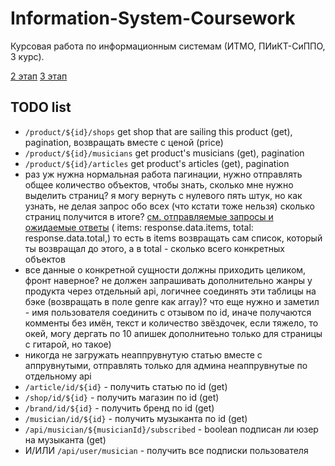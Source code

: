 # Information-System-Coursework

Курсовая работа по информационным системам (ИТМО, ПИиКТ-СиППО, 3 курс).

[2 этап](./docs/2_step/README.MD)
[3 этап](./docs/3_step/README.MD)

## TODO list

- `/product/${id}/shops` get shop that are sailing this product (get), pagination, возвращать вместе с ценой (price)
- `/product/${id}/musicians` get product's musicians (get), pagination
- `/product/${id}/articles` get product's articles (get), pagination
- раз уж нужна нормальная работа пагинации, нужно отправлять общее количество объектов, чтобы знать, сколько мне нужно выделить страниц? я могу вернуть с нулевого пять штук, но как узнать, не делая запрос обо всех (что кстати тоже нельзя) сколько страниц получится в итоге? [см. отправляемые запросы и ожидаемые ответы](./front/src/services/api.ts) (    items: response.data.items,
    total: response.data.total,)
    то есть в items возвращать сам список, который ты возвращал до этого, а в total - сколько всего конкретных объектов
- все данные о конкретной сущности должны приходить целиком, фронт наверное? не должен запрашивать дополнительно жанры у продукта через отдельный api, логичнее соединять эти таблицы на бэке (возвращать в поле genre как array)? что еще нужно и заметил - имя пользователя соединить с отзывом по id, иначе получаются комменты без имён, текст и количество звёздочек, если тяжело, то окей, могу дергать по 10 апишек дополнитеьно только для страницы с гитарой, но такое)
- никогда не загружать неаппрувнутую статью вместе с аппрувнутыми, отправлять только для админа неаппрувнутые по отдельному api
- `/article/id/${id}` - получить статью по id (get)
- `/shop/id/${id}` - получить магазин по id (get)
- `/brand/id/${id}` - получить бренд по id (get)
- `/musician/id/${id}` - получить музыканта по id (get)
- `/api/musician/${musicianId}/subscribed` - boolean подписан ли юзер на музыканта (get)
- И/ИЛИ `/api/user/musician` - получить все подписки пользователя
